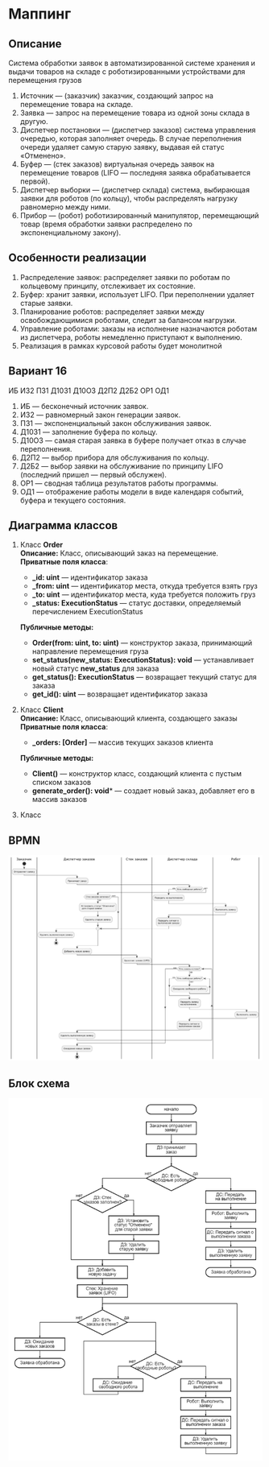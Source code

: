 # Маппинг #

## Описание ##
Система обработки заявок в автоматизированной системе хранения и выдачи товаров на складе с роботизированными устройствами для перемещения грузов
1. Источник — (заказчик) заказчик, создающий запрос на перемещение товара на складе. 
2. Заявка — запрос на перемещение товара из одной зоны склада в другую. 
3. Диспетчер постановки — (диспетчер заказов) система управления очередью, которая заполняет очередь. В случае переполнения очереди удаляет самую старую заявку, выдавая ей статус «Отменено». 
4. Буфер — (стек заказов) виртуальная очередь заявок на перемещение товаров (LIFO — последняя заявка обрабатывается первой). 
5. Диспетчер выборки — (диспетчер склада) система, выбирающая заявки для роботов (по кольцу), чтобы распределять нагрузку равномерно между ними. 
6. Прибор — (робот) роботизированный манипулятор, перемещающий товар (время обработки заявки распределено по экспоненциальному закону). 

## Особенности реализации ## 
1.	Распределение заявок: распределяет заявки по роботам по кольцевому принципу, отслеживает их состояние. 
2.	Буфер: хранит заявки, использует LIFO. При переполнении удаляет старые заявки. 
3.	Планирование роботов: распределяет заявки между освобождающимися роботами, следит за балансом нагрузки.
4.	Управление роботами: заказы на исполнение назначаются роботам из диспетчера, роботы немедленно приступают к выполнению.
5.	Реализация в рамках курсовой работы будет монолитной

## Вариант 16 ## 
ИБ ИЗ2 ПЗ1 Д10З1 Д10О3 Д2П2 Д2Б2 ОР1 ОД1
1.	ИБ — бесконечный источник заявок.
2.	ИЗ2 — равномерный закон генерации заявок.
3.	ПЗ1 — экспоненциальный закон обслуживания заявок.
4.	Д10З1 — заполнение буфера по кольцу.
5.	Д10О3 — самая старая заявка в буфере получает отказ в случае переполнения.
6.	Д2П2 — выбор прибора для обслуживания по кольцу.
7.	Д2Б2 — выбор заявки на обслуживание по принципу LIFO (последний пришел — первый обслужен).
8.	ОР1 — сводная таблица результатов работы программы.
9.	ОД1 — отображение работы модели в виде календаря событий, буфера и текущего состояния.

## Диаграмма классов ## 
1. Класс **Order** <br>
   **Описание:** Класс, описывающий заказ на перемещение. <br>
   **Приватные поля класса**: <br> 
   * **_id: uint** — идентификатор заказа
   * **_from: uint** — идентификатор места, откуда требуется взять груз
   * **_to: uint** — идентификатор места, куда требуется положить груз 
   * **_status: ExecutionStatus** — статус доставки, определяемый перечислением ExecutionStatus <br>
   
   **Публичные методы:** <br>
   * **Order(from: uint, to: uint)** — конструктор заказа, принимающий направление перемещения груза
   * **set_status(new_status: ExecutionStatus): void** — устанавливает новый статус **new_status** для заказа
   * **get_status(): ExecutionStatus** — возвращает текущий статус для заказа
   * **get_id(): uint** — возвращает идентификатор заказа
2. Класс **Client** <br>
   **Описание:** Класс, описывающий клиента, создающего заказы <br>
   **Приватные поля класса**: <br>
   * **_orders: [Order]** — массив текущих заказов клиента
   
   **Публичные методы:** <br>
   * **Client()** — конструктор класс, создающий клиента с пустым списком заказов
   * **generate_order(): void*** — создает новый заказ, добавляет его в массив заказов
3. Класс 

## BPMN ##
![bpmn](mapping/bpmn.png)

## Блок схема ##
![block_diagram](mapping/block_diagram.png)
